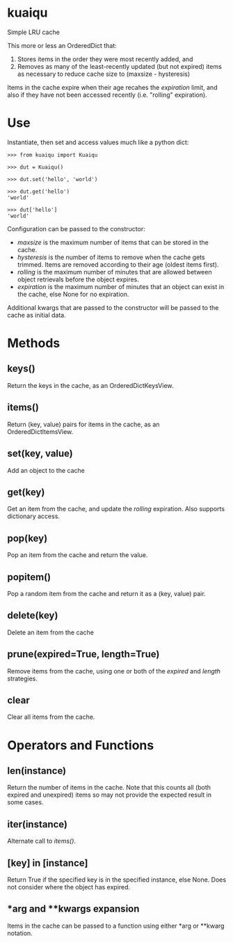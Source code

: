 # kuaiqu

Simple LRU cache

This more or less an OrderedDict that:

1. Stores items in the order they were most recently added, and
2. Removes as many of the least-recently updated (but not expired) items as necessary to reduce cache size to (maxsize - hysteresis)

Items in the cache expire when their age recahes the *expiration* limit, and also if they have not been accessed recently (i.e. "rolling" expiration).
 
# Use

Instantiate, then set and access values much like a python dict:

    >>> from kuaiqu import Kuaiqu
    
    >>> dut = Kuaiqu()

    >>> dut.set('hello', 'world')
    
    >>> dut.get('hello')
    'world' 
    
    >>> dut['hello']
    'world'

Configuration can be passed to the constructor:

* *maxsize* is the maximum number of items that can be stored in the cache.
* *hysteresis* is the number of items to remove when the cache gets trimmed. Items are removed according to their age (oldest items first).
* *rolling* is the maximum number of minutes that are allowed between object retrievals before the object expires.
* *expiration* is the maximum number of minutes that an object can exist in the cache, else None for no expiration.

Additional kwargs that are passed to the constructor will be passed to the cache as initial data.
 

# Methods

## keys()

Return the keys in the cache, as an OrderedDictKeysView.

## items()

Return (key, value) pairs for items in the cache, as an OrderedDictItemsView.

## set(key, value)

Add an object to the cache

## get(key)

Get an item from the cache, and update the *rolling* expiration. Also supports dictionary access.

## pop(key)

Pop an item from the cache and return the value.

## popitem()

Pop a random item from the cache and return it as a (key, value) pair.

## delete(key)

Delete an item from the cache

## prune(expired=True, length=True)

Remove items from the cache, using one or both of the *expired* and *length* strategies.

## clear

Clear all items from the cache.

# Operators and Functions

## len(instance)

Return the number of items in the cache. Note that this counts all (both expired and unexpired) items so may not provide the expected result in some cases.

## iter(instance)

Alternate call to *items()*.

## [key] in [instance]

Return True if the specified key is in the specified instance, else None. Does not consider where the object has expired.

## *arg and **kwargs expansion

Items in the cache can be passed to a function using either *arg or **kwarg notation.
